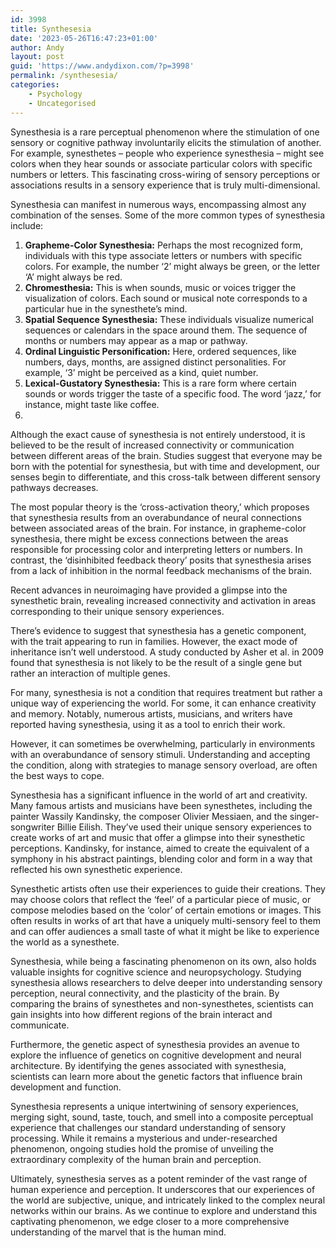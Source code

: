 ```yaml
---
id: 3998
title: Synthesesia
date: '2023-05-26T16:47:23+01:00'
author: Andy
layout: post
guid: 'https://www.andydixon.com/?p=3998'
permalink: /synthesesia/
categories:
    - Psychology
    - Uncategorised
---
```


Synesthesia is a rare perceptual phenomenon where the stimulation of one sensory or cognitive pathway involuntarily elicits the stimulation of another. For example, synesthetes – people who experience synesthesia – might see colors when they hear sounds or associate particular colors with specific numbers or letters. This fascinating cross-wiring of sensory perceptions or associations results in a sensory experience that is truly multi-dimensional.

Synesthesia can manifest in numerous ways, encompassing almost any combination of the senses. Some of the more common types of synesthesia include:

1. **Grapheme-Color Synesthesia:** Perhaps the most recognized form, individuals with this type associate letters or numbers with specific colors. For example, the number ‘2’ might always be green, or the letter ‘A’ might always be red.
2. **Chromesthesia:** This is when sounds, music or voices trigger the visualization of colors. Each sound or musical note corresponds to a particular hue in the synesthete’s mind.
3. **Spatial Sequence Synesthesia:** These individuals visualize numerical sequences or calendars in the space around them. The sequence of months or numbers may appear as a map or pathway.
4. **Ordinal Linguistic Personification:** Here, ordered sequences, like numbers, days, months, are assigned distinct personalities. For example, ‘3’ might be perceived as a kind, quiet number.
5. **Lexical-Gustatory Synesthesia:** This is a rare form where certain sounds or words trigger the taste of a specific food. The word ‘jazz,’ for instance, might taste like coffee.
6. 

Although the exact cause of synesthesia is not entirely understood, it is believed to be the result of increased connectivity or communication between different areas of the brain. Studies suggest that everyone may be born with the potential for synesthesia, but with time and development, our senses begin to differentiate, and this cross-talk between different sensory pathways decreases.

The most popular theory is the ‘cross-activation theory,’ which proposes that synesthesia results from an overabundance of neural connections between associated areas of the brain. For instance, in grapheme-color synesthesia, there might be excess connections between the areas responsible for processing color and interpreting letters or numbers. In contrast, the ‘disinhibited feedback theory’ posits that synesthesia arises from a lack of inhibition in the normal feedback mechanisms of the brain.

Recent advances in neuroimaging have provided a glimpse into the synesthetic brain, revealing increased connectivity and activation in areas corresponding to their unique sensory experiences.

There’s evidence to suggest that synesthesia has a genetic component, with the trait appearing to run in families. However, the exact mode of inheritance isn’t well understood. A study conducted by Asher et al. in 2009 found that synesthesia is not likely to be the result of a single gene but rather an interaction of multiple genes.

For many, synesthesia is not a condition that requires treatment but rather a unique way of experiencing the world. For some, it can enhance creativity and memory. Notably, numerous artists, musicians, and writers have reported having synesthesia, using it as a tool to enrich their work.

However, it can sometimes be overwhelming, particularly in environments with an overabundance of sensory stimuli. Understanding and accepting the condition, along with strategies to manage sensory overload, are often the best ways to cope.

Synesthesia has a significant influence in the world of art and creativity. Many famous artists and musicians have been synesthetes, including the painter Wassily Kandinsky, the composer Olivier Messiaen, and the singer-songwriter Billie Eilish. They’ve used their unique sensory experiences to create works of art and music that offer a glimpse into their synesthetic perceptions. Kandinsky, for instance, aimed to create the equivalent of a symphony in his abstract paintings, blending color and form in a way that reflected his own synesthetic experience.

Synesthetic artists often use their experiences to guide their creations. They may choose colors that reflect the ‘feel’ of a particular piece of music, or compose melodies based on the ‘color’ of certain emotions or images. This often results in works of art that have a uniquely multi-sensory feel to them and can offer audiences a small taste of what it might be like to experience the world as a synesthete.

Synesthesia, while being a fascinating phenomenon on its own, also holds valuable insights for cognitive science and neuropsychology. Studying synesthesia allows researchers to delve deeper into understanding sensory perception, neural connectivity, and the plasticity of the brain. By comparing the brains of synesthetes and non-synesthetes, scientists can gain insights into how different regions of the brain interact and communicate.

Furthermore, the genetic aspect of synesthesia provides an avenue to explore the influence of genetics on cognitive development and neural architecture. By identifying the genes associated with synesthesia, scientists can learn more about the genetic factors that influence brain development and function.

Synesthesia represents a unique intertwining of sensory experiences, merging sight, sound, taste, touch, and smell into a composite perceptual experience that challenges our standard understanding of sensory processing. While it remains a mysterious and under-researched phenomenon, ongoing studies hold the promise of unveiling the extraordinary complexity of the human brain and perception.

Ultimately, synesthesia serves as a potent reminder of the vast range of human experience and perception. It underscores that our experiences of the world are subjective, unique, and intricately linked to the complex neural networks within our brains. As we continue to explore and understand this captivating phenomenon, we edge closer to a more comprehensive understanding of the marvel that is the human mind.